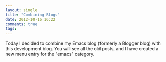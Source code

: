 ```yaml
---
layout: single
title: "Combining Blogs"
date: 2012-10-16 16:22
comments: true
tags: 
---
```

Today I decided to combine my Emacs blog (formerly a Blogger blog) with this development blog. You will see all the old posts, and I have created a new menu entry for the "emacs" category.
